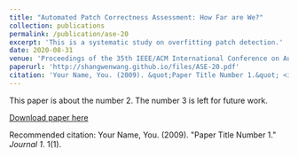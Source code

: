 ```yaml
---
title: "Automated Patch Correctness Assessment: How Far are We?"
collection: publications
permalink: /publication/ase-20
excerpt: 'This is a systematic study on overfitting patch detection.'
date: 2020-08-31
venue: 'Proceedings of the 35th IEEE/ACM International Conference on Automated Software Engineering (ASE'20, CCF-A)'
paperurl: 'http://shangwenwang.github.io/files/ASE-20.pdf'
citation: 'Your Name, You. (2009). &quot;Paper Title Number 1.&quot; <i>Journal 1</i>. 1(1).'
---
```

This paper is about the number 2. The number 3 is left for future work.

[Download paper here](http://shangwenwang.github.io/files/ASE-20.pdf)

Recommended citation: Your Name, You. (2009). "Paper Title Number 1." <i>Journal 1</i>. 1(1).
